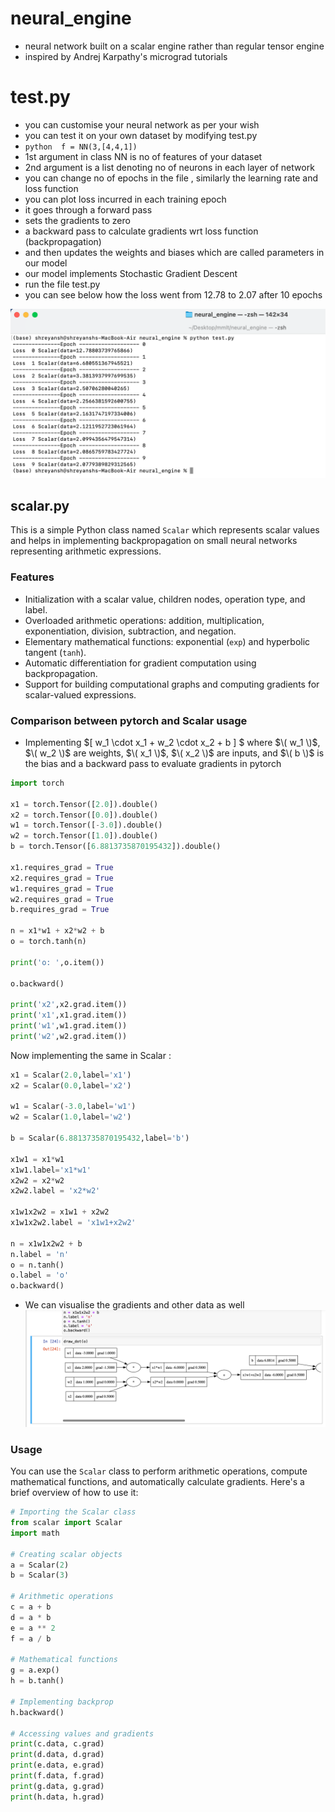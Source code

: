 # neural_engine
- neural network  built on a scalar engine rather than regular tensor engine
- inspired by Andrej Karpathy's micrograd tutorials

# test.py

- you can customise your neural network as per your wish
- you can test it on your own dataset by modifying test.py
- ```python  f = NN(3,[4,4,1]) ```
- 1st argument in class NN is no of features of your dataset 
- 2nd argument is a list denoting no of neurons in each layer of network
- you can change no of epochs in the file , similarly the learning rate and loss function
- you can plot loss incurred in each training epoch
- it goes through a forward pass
- sets the gradients to zero
- a backward pass to calculate gradients wrt loss function (backpropagation)
- and then updates the weights and biases which are called parameters in our model
- our model implements Stochastic Gradient Descent
- run the file test.py
- you can see below how the loss went from 12.78 to 2.07 after 10 epochs


![Test](img/test.png)


## scalar.py

This is a simple Python class named `Scalar` which represents scalar values and helps in implementing backpropagation on small neural networks representing arithmetic expressions.

### Features

- Initialization with a scalar value, children nodes, operation type, and label.
- Overloaded arithmetic operations: addition, multiplication, exponentiation, division, subtraction, and negation.
- Elementary mathematical functions: exponential (`exp`) and hyperbolic tangent (`tanh`).
- Automatic differentiation for gradient computation using backpropagation.
- Support for building computational graphs and computing gradients for scalar-valued expressions.

### Comparison between pytorch and Scalar usage

- Implementing $\[
w_1 \cdot x_1 + w_2 \cdot x_2 + b
\] $
where $\( w_1 \)$, $\( w_2 \)$ are weights, $\( x_1 \)$, $\( x_2 \)$ are inputs, and $\( b \)$ is the bias and a backward pass to evaluate gradients in pytorch

```python
import torch

x1 = torch.Tensor([2.0]).double()
x2 = torch.Tensor([0.0]).double()
w1 = torch.Tensor([-3.0]).double()
w2 = torch.Tensor([1.0]).double()
b = torch.Tensor([6.8813735870195432]).double()

x1.requires_grad = True
x2.requires_grad = True
w1.requires_grad = True
w2.requires_grad = True
b.requires_grad = True

n = x1*w1 + x2*w2 + b
o = torch.tanh(n)

print('o: ',o.item())

o.backward()

print('x2',x2.grad.item())
print('x1',x1.grad.item())
print('w1',w1.grad.item())
print('w2',w2.grad.item())
```
Now implementing the same in Scalar :

```python
x1 = Scalar(2.0,label='x1')
x2 = Scalar(0.0,label='x2')

w1 = Scalar(-3.0,label='w1')
w2 = Scalar(1.0,label='w2')

b = Scalar(6.8813735870195432,label='b')

x1w1 = x1*w1
x1w1.label='x1*w1'
x2w2 = x2*w2
x2w2.label = 'x2*w2'

x1w1x2w2 = x1w1 + x2w2
x1w1x2w2.label = 'x1w1+x2w2'

n = x1w1x2w2 + b
n.label = 'n'
o = n.tanh()
o.label = 'o'
o.backward()
```
- We can visualise the gradients and other data as well ![Visualization](img/vis.png)


### Usage

You can use the `Scalar` class to perform arithmetic operations, compute mathematical functions, and automatically calculate gradients. Here's a brief overview of how to use it:

```python
# Importing the Scalar class
from scalar import Scalar
import math

# Creating scalar objects
a = Scalar(2)
b = Scalar(3)

# Arithmetic operations
c = a + b
d = a * b
e = a ** 2
f = a / b

# Mathematical functions
g = a.exp()
h = b.tanh()

# Implementing backprop
h.backward()

# Accessing values and gradients
print(c.data, c.grad)
print(d.data, d.grad)
print(e.data, e.grad)
print(f.data, f.grad)
print(g.data, g.grad)
print(h.data, h.grad)
